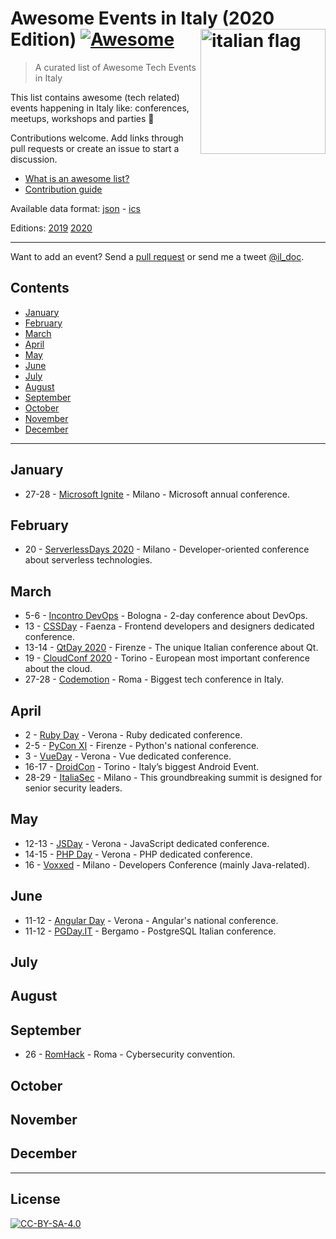 # Awesome Events in Italy (2020 Edition) [![Awesome](https://awesome.re/badge.svg)](https://awesome.re) [<img src="https://upload.wikimedia.org/wikipedia/en/thumb/0/03/Flag_of_Italy.svg/1200px-Flag_of_Italy.svg.png" width="200" align="right" alt="italian flag">](https://github.com/ildoc/awesome-italy-events#readme)

> A curated list of Awesome Tech Events in Italy

This list contains awesome (tech related) events happening in Italy like: conferences, meetups, workshops and parties 🎉 

Contributions welcome. Add links through pull requests or create an issue to start a discussion.
- [What is an awesome list?](https://github.com/sindresorhus/awesome)
- [Contribution guide](contributing.md)

Available data format: [json](data/2020.json) - [ics](data/2020.ics)

Editions: [2019](README.md) [2020](2020.md)

---

Want to add an event? Send a [pull request](contributing.md) or send me a tweet [@il_doc](https://twitter.com/il_doc).

## Contents
- [January](#january)
- [February](#february)
- [March](#march)
- [April](#april)
- [May](#may)
- [June](#june)
- [July](#july)
- [August](#august)
- [September](#september)
- [October](#october)
- [November](#november)
- [December](#december)

---

## January
- 27-28 - [Microsoft Ignite](https://www.microsoft.com/en-us/ignite) - Milano - Microsoft annual conference.

## February
- 20 - [ServerlessDays 2020](https://rome.serverlessdays.io/) - Milano - Developer-oriented conference about serverless technologies.

## March
- 5-6 - [Incontro DevOps](https://2020.incontrodevops.it/) - Bologna - 2-day conference about DevOps.
- 13 - [CSSDay](https://2020.cssday.it/) - Faenza - Frontend developers and designers dedicated conference.
- 13-14 - [QtDay 2020](https://www.qtday.it/) - Firenze - The unique Italian conference about Qt.
- 19 - [CloudConf 2020](https://2020.cloudconf.it/) - Torino - European most important conference about the cloud.
- 27-28 - [Codemotion](https://events.codemotion.com/conferences/rome/2020/) - Roma - Biggest tech conference in Italy.

## April
- 2 - [Ruby Day](https://2020.rubyday.it/) - Verona - Ruby dedicated conference.
- 2-5 - [PyCon XI](https://www.pycon.it/) - Firenze - Python's national conference.
- 3 - [VueDay](https://2020.vueday.it/) - Verona - Vue dedicated conference.
- 16-17 - [DroidCon](https://it.droidcon.com/2020/it) - Torino - Italy’s biggest Android Event.
- 28-29 - [ItaliaSec](https://cyberseries.io/italiasec/) - Milano - This groundbreaking summit is designed for senior security leaders.

## May
- 12-13 - [JSDay](https://2020.jsday.it/) - Verona - JavaScript dedicated conference.
- 14-15 - [PHP Day](https://2020.phpday.it/) - Verona - PHP dedicated conference.
- 16 - [Voxxed](https://voxxeddays.com/milan/) - Milano - Developers Conference (mainly Java-related).

## June
- 11-12 - [Angular Day](https://2020.angularday.it/) - Verona - Angular's national conference.
- 11-12 - [PGDay.IT](https://2020.pgday.it) - Bergamo - PostgreSQL Italian conference.

## July

## August

## September
- 26 - [RomHack](https://www.romhack.io/) - Roma - Cybersecurity convention.

## October

## November

## December

---

## License
[![CC-BY-SA-4.0](https://upload.wikimedia.org/wikipedia/commons/d/d0/CC-BY-SA_icon.svg)](http://creativecommons.org/licenses/by-sa/4.0/)
